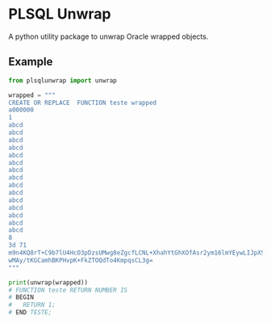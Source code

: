 # PLSQL Unwrap

A python utility package to unwrap Oracle wrapped objects.

## Example

```python
from plsqlunwrap import unwrap

wrapped = """
CREATE OR REPLACE  FUNCTION teste wrapped 
a000000
1
abcd
abcd
abcd
abcd
abcd
abcd
abcd
abcd
abcd
abcd
abcd
abcd
abcd
abcd
abcd
8
3d 71
m9n4KQ8rT+C9b7lU4HcO3pDzsUMwg8eZgcfLCNL+XhahYtGhXOfAsr2ym16lmYEywLIJpXSL
wMAy/tKGCamhBKPHvpK+FkZTOQdTo4KmpqsCL3g=
"""

print(unwrap(wrapped))
# FUNCTION teste RETURN NUMBER IS
# BEGIN
#   RETURN 1;
# END TESTE;
```